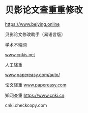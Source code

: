 # 贝影论文查重重修改







https://www.beiying.online





贝影论文修改助手（易语言版）

学术不端网

www.cnkis.net









人工降重

www.papereasy.com/auto/







论文降重
www.papereasy.com



知网查重
https://www.cnki.cn


cnki.checkcopy.com




